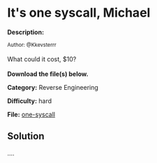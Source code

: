 # It's one syscall, Michael

**Description:**

<small>Author: @Kkevsterrr</small><br><br>What could it cost, $10? <br><br> <b>Download the file(s) below.</b>


**Category:** Reverse Engineering

**Difficulty:** hard

**File:** [one-syscall](one-syscall)

## Solution

....
